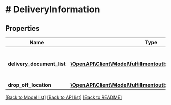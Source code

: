 # # DeliveryInformation

## Properties

Name | Type | Description | Notes
------------ | ------------- | ------------- | -------------
**delivery_document_list** | [**\OpenAPI\Client\Model\fulfillmentoutbound\DeliveryDocument[]**](DeliveryDocument.md) | A list of delivery documents for a package. | [optional]
**drop_off_location** | [**\OpenAPI\Client\Model\fulfillmentoutbound\DropOffLocation**](DropOffLocation.md) |  | [optional]

[[Back to Model list]](../../README.md#models) [[Back to API list]](../../README.md#endpoints) [[Back to README]](../../README.md)
